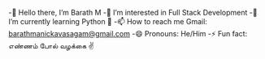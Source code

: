 -👋 Hello there, I’m Barath M
-👀 I’m interested in Full Stack Development
-🌱 I’m currently learning Python 🐉
-📫 How to reach me Gmail: barathmanickavasagam@gmail.com
-😄 Pronouns: He/Him
-⚡ Fun fact: எண்ணம் போல் வழக்கை ✌️
